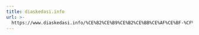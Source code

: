 ```yaml
---
title: diaskedasi.info
url: >-
  https://www.diaskedasi.info/%CE%B2%CE%B9%CE%B2%CE%BB%CE%AF%CE%BF-%CF%80%CE%BF%CE%BB%CE%B9%CF%84%CE%B9%CF%83%CE%BC%CF%8C%CF%82/4290-energy,-athens,-2016,-contemporary,-space,-athens,-plaka.html
---
```


